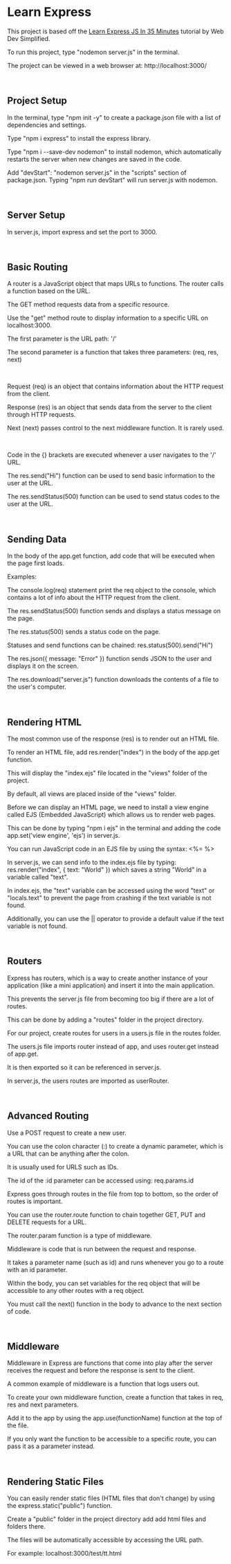 # Learn Express

This project is based off the [Learn Express JS In 35 Minutes](https://www.youtube.com/watch?v=SccSCuHhOw0) tutorial by Web Dev Simplified.

To run this project, type "nodemon server.js" in the terminal.

The project can be viewed in a web browser at: http://localhost:3000/


&nbsp;


## Project Setup

In the terminal, type "npm init -y" to create a package.json file with a list of dependencies and settings.

Type "npm i express" to install the express library.

Type "npm i --save-dev nodemon" to install nodemon, which automatically restarts the server when new changes are saved in the code.

Add "devStart": "nodemon server.js" in the "scripts" section of package.json. 
Typing "npm run devStart" will run server.js with nodemon.


&nbsp;


## Server Setup

In server.js, import express and set the port to 3000.


&nbsp;


## Basic Routing

A router is a JavaScript object that maps URLs to functions. The router calls a function based on the URL.

The GET method requests data from a specific resource.

Use the "get" method route to display information to a specific URL on localhost:3000.

The first parameter is the URL path: '/'

The second parameter is a function that takes three parameters: (req, res, next)

&nbsp;

Request (req) is an object that contains information about the HTTP request from the client.

Response (res) is an object that sends data from the server to the client through HTTP requests.

Next (next) passes control to the next middleware function. It is rarely used.

&nbsp;

Code in the {} brackets are executed whenever a user navigates to the '/' URL.

The res.send("Hi") function can be used to send basic information to the user at the URL.

The res.sendStatus(500) function can be used to send status codes to the user at the URL.


&nbsp;


## Sending Data

In the body of the app.get function, add code that will be executed when the page first loads.

Examples:

The console.log(req) statement print the req object to the console, which contains a lot of info about the HTTP request from the client.

The res.sendStatus(500) function sends and displays a status message on the page.

The res.status(500) sends a status code on the page.

Statuses and send functions can be chained: res.status(500).send("Hi") 

The res.json({ message: "Error" }) function sends JSON to the user and displays it on the screen.

The res.download("server.js") function downloads the contents of a file to the user's computer.


&nbsp;


## Rendering HTML

The most common use of the response (res) is to render out an HTML file.

To render an HTML file, add res.render("index") in the body of the app.get function. 

This will display the "index.ejs" file located in the "views" folder of the project.

By default, all views are placed inside of the "views" folder.

Before we can display an HTML page, we need to install a view engine called EJS (Embedded JavaScript) which allows us to render web pages.

This can be done by typing "npm i ejs" in the terminal and adding the code app.set('view engine', 'ejs') in server.js.

You can run JavaScript code in an EJS file by using the syntax: <%= %>

In server.js, we can send info to the index.ejs file by typing: res.render("index", { text: "World" }) which saves a string "World" in a variable called "text".

In index.ejs, the "text" variable can be accessed using the word "text" or "locals.text" to prevent the page from crashing if the text variable is not found.

Additionally, you can use the || operator to provide a default value if the text variable is not found.


&nbsp;


## Routers

Express has routers, which is a way to create another instance of your application (like a mini application) and insert it into the main application.

This prevents the server.js file from becoming too big if there are a lot of routes.

This can be done by adding a "routes" folder in the project directory.

For our project, create routes for users in a users.js file in the routes folder.

The users.js file imports router instead of app, and uses router.get instead of app.get.

It is then exported so it can be referenced in server.js.

In server.js, the users routes are imported as userRouter.


&nbsp;


## Advanced Routing

Use a POST request to create a new user.

You can use the colon character (:) to create a dynamic parameter, which is a URL that can be anything after the colon.

It is usually used for URLS such as IDs.

The id of the :id parameter can be accessed using: req.params.id

Express goes through routes in the file from top to bottom, so the order of routes is important.

You can use the router.route function to chain together GET, PUT and DELETE requests for a URL.

The router.param function is a type of middleware.

Middleware is code that is run between the request and response.

It takes a parameter name (such as id) and runs whenever you go to a route with an id parameter.

Within the body, you can set variables for the req object that will be accessible to any other routes with a req object.

You must call the next() function in the body to advance to the next section of code.


&nbsp;


## Middleware

Middleware in Express are functions that come into play after the server receives the request and before the response is sent to the client.

A common example of middleware is a function that logs users out.

To create your own middleware function, create a function that takes in req, res and next parameters.

Add it to the app by using the app.use(functionName) function at the top of the file.

If you only want the function to be accessible to a specific route, you can pass it as a parameter instead.


&nbsp;


## Rendering Static Files

You can easily render static files (HTML files that don't change) by using the express.static("public") function.

Create a "public" folder in the project directory add add html files and folders there. 

The files will be automatically accessible by accessing the URL path.

For example: localhost:3000/test/tt.html





